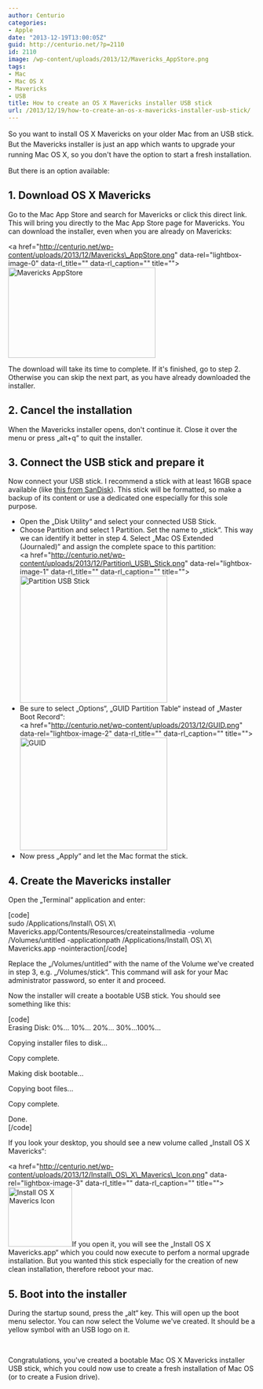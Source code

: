 ```yaml
---
author: Centurio
categories:
- Apple
date: "2013-12-19T13:00:05Z"
guid: http://centurio.net/?p=2110
id: 2110
image: /wp-content/uploads/2013/12/Mavericks_AppStore.png
tags:
- Mac
- Mac OS X
- Mavericks
- USB
title: How to create an OS X Mavericks installer USB stick
url: /2013/12/19/how-to-create-an-os-x-mavericks-installer-usb-stick/
---
```

<span style="line-height: 1.5em;">So you want to install OS X Mavericks on your older Mac from an USB stick. But the Mavericks installer is just an app which wants to upgrade your running Mac OS X, so you don't have the option to start a fresh installation.</span>

But there is an option available:

## 1. Download OS X Mavericks

Go to the Mac App Store and search for Mavericks or click this direct link. This will bring you directly to the Mac App Store page for Mavericks. You can download the installer, even when you are already on Mavericks:

<a href="http://centurio.net/wp-content/uploads/2013/12/Mavericks\_AppStore.png" data-rel="lightbox-image-0" data-rl\_title="" data-rl_caption="" title=""><img loading="lazy" class="aligncenter size-medium wp-image-2111" alt="Mavericks AppStore" src="http://centurio.net/wp-content/uploads/2013/12/Mavericks_AppStore-300x184.png" width="300" height="184" srcset="https://centurio.net/wp-content/uploads/2013/12/Mavericks_AppStore-300x184.png 300w, https://centurio.net/wp-content/uploads/2013/12/Mavericks_AppStore-800x492.png 800w, https://centurio.net/wp-content/uploads/2013/12/Mavericks_AppStore-35x21.png 35w, https://centurio.net/wp-content/uploads/2013/12/Mavericks_AppStore.png 1001w" sizes="(max-width: 300px) 100vw, 300px" /></a>

The download will take its time to complete. If it's finished, go to step 2. Otherwise you can skip the next part, as you have already downloaded the installer.

## 2. Cancel the installation

When the Mavericks installer opens, don't continue it. Close it over the menu or press &#8222;alt+q&#8220; to quit the installer.

## 3. Connect the USB stick and prepare it

Now connect your USB stick. I recommend a stick with at least 16GB space available (like [this from SanDisk](http://www.amazon.de/gp/product/B00422DCB6)). This stick will be formatted, so make a backup of its content or use a dedicated one especially for this sole purpose.

  * Open the &#8222;Disk Utility&#8220; and select your connected USB Stick.
  * Choose Partition and select 1 Partition. Set the name to &#8222;stick&#8220;. This way we can identify it better in step 4. Select &#8222;Mac OS Extended (Journaled)&#8220; and assign the complete space to this partition:  
    <a href="http://centurio.net/wp-content/uploads/2013/12/Partition\_USB\_Stick.png" data-rel="lightbox-image-1" data-rl\_title="" data-rl\_caption="" title=""><img loading="lazy" class="aligncenter size-medium wp-image-2114" alt="Partition USB Stick" src="http://centurio.net/wp-content/uploads/2013/12/Partition_USB_Stick-300x258.png" width="300" height="258" srcset="https://centurio.net/wp-content/uploads/2013/12/Partition_USB_Stick-300x258.png 300w, https://centurio.net/wp-content/uploads/2013/12/Partition_USB_Stick-35x30.png 35w, https://centurio.net/wp-content/uploads/2013/12/Partition_USB_Stick.png 745w" sizes="(max-width: 300px) 100vw, 300px" /></a>
  * Be sure to select &#8222;Options&#8220;, &#8222;GUID Partition Table&#8220; instead of &#8222;Master Boot Record&#8220;:  
    <a href="http://centurio.net/wp-content/uploads/2013/12/GUID.png" data-rel="lightbox-image-2" data-rl\_title="" data-rl\_caption="" title=""><img loading="lazy" class="aligncenter size-medium wp-image-2113" alt="GUID" src="http://centurio.net/wp-content/uploads/2013/12/GUID-300x229.png" width="300" height="229" srcset="https://centurio.net/wp-content/uploads/2013/12/GUID-300x229.png 300w, https://centurio.net/wp-content/uploads/2013/12/GUID-35x26.png 35w, https://centurio.net/wp-content/uploads/2013/12/GUID.png 457w" sizes="(max-width: 300px) 100vw, 300px" /></a>
  * Now press &#8222;Apply&#8220; and let the Mac format the stick.

## 4. Create the Mavericks installer

Open the &#8222;Terminal&#8220; application and enter:

[code]  
sudo /Applications/Install\ OS\ X\ Mavericks.app/Contents/Resources/createinstallmedia -volume /Volumes/untitled -applicationpath /Applications/Install\ OS\ X\ Mavericks.app -nointeraction[/code]

Replace the &#8222;/Volumes/untitled&#8220; with the name of the Volume we've created in step 3, e.g. &#8222;/Volumes/stick&#8220;. This command will ask for your Mac administrator password, so enter it and proceed.

Now the installer will create a bootable USB stick. You should see something like this:

[code]  
Erasing Disk: 0%... 10%... 20%... 30%...100%...

Copying installer files to disk...

Copy complete.

Making disk bootable...

Copying boot files...

Copy complete.

Done.  
[/code]

If you look your desktop, you should see a new volume called &#8222;Install OS X Mavericks&#8220;:

<a href="http://centurio.net/wp-content/uploads/2013/12/Install\_OS\_X\_Maverics\_Icon.png" data-rel="lightbox-image-3" data-rl\_title="" data-rl\_caption="" title=""><img loading="lazy" class="aligncenter size-full wp-image-2115" alt="Install OS X Maverics Icon" src="http://centurio.net/wp-content/uploads/2013/12/Install_OS_X_Maverics_Icon.png" width="130" height="121" srcset="https://centurio.net/wp-content/uploads/2013/12/Install_OS_X_Maverics_Icon.png 130w, https://centurio.net/wp-content/uploads/2013/12/Install_OS_X_Maverics_Icon-35x32.png 35w" sizes="(max-width: 130px) 100vw, 130px" /></a>If you open it, you will see the &#8222;Install OS X Mavericks.app&#8220; which you could now execute to perfom a normal upgrade installation. But you wanted this stick especially for the creation of new clean installation, therefore reboot your mac.

## 5. Boot into the installer

During the startup sound, press the &#8222;alt&#8220; key. This will open up the boot menu selector. You can now select the Volume we've created. It should be a yellow symbol with an USB logo on it.

&nbsp;

Congratulations, you've created a bootable Mac OS X Mavericks installer USB stick, which you could now use to create a fresh installation of Mac OS (or to create a Fusion drive).